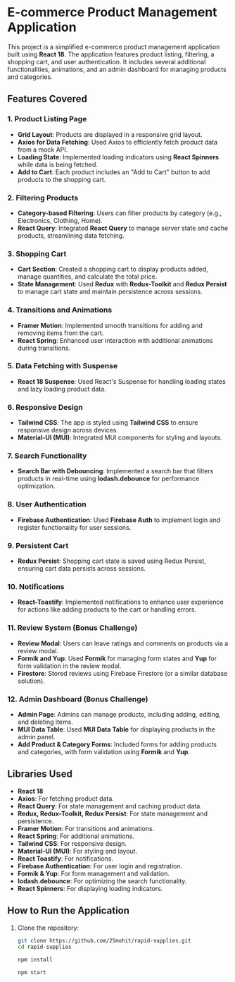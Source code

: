# E-commerce Product Management Application

This project is a simplified e-commerce product management application built using **React 18**. The application features product listing, filtering, a shopping cart, and user authentication. It includes several additional functionalities, animations, and an admin dashboard for managing products and categories.

## Features Covered

### 1. Product Listing Page
- **Grid Layout**: Products are displayed in a responsive grid layout.
- **Axios for Data Fetching**: Used Axios to efficiently fetch product data from a mock API.
- **Loading State**: Implemented loading indicators using **React Spinners** while data is being fetched.
- **Add to Cart**: Each product includes an "Add to Cart" button to add products to the shopping cart.

### 2. Filtering Products
- **Category-based Filtering**: Users can filter products by category (e.g., Electronics, Clothing, Home).
- **React Query**: Integrated **React Query** to manage server state and cache products, streamlining data fetching.

### 3. Shopping Cart
- **Cart Section**: Created a shopping cart to display products added, manage quantities, and calculate the total price.
- **State Management**: Used **Redux** with **Redux-Toolkit** and **Redux Persist** to manage cart state and maintain persistence across sessions.

### 4. Transitions and Animations
- **Framer Motion**: Implemented smooth transitions for adding and removing items from the cart.
- **React Spring**: Enhanced user interaction with additional animations during transitions.

### 5. Data Fetching with Suspense
- **React 18 Suspense**: Used React's Suspense for handling loading states and lazy loading product data.

### 6. Responsive Design
- **Tailwind CSS**: The app is styled using **Tailwind CSS** to ensure responsive design across devices.
- **Material-UI (MUI)**: Integrated MUI components for styling and layouts.
  
### 7. Search Functionality
- **Search Bar with Debouncing**: Implemented a search bar that filters products in real-time using **lodash.debounce** for performance optimization.

### 8. User Authentication
- **Firebase Authentication**: Used **Firebase Auth** to implement login and register functionality for user sessions.

### 9. Persistent Cart
- **Redux Persist**: Shopping cart state is saved using Redux Persist, ensuring cart data persists across sessions.

### 10. Notifications
- **React-Toastify**: Implemented notifications to enhance user experience for actions like adding products to the cart or handling errors.

### 11. Review System (Bonus Challenge)
- **Review Modal**: Users can leave ratings and comments on products via a review modal.
- **Formik and Yup**: Used **Formik** for managing form states and **Yup** for form validation in the review modal.
- **Firestore**: Stored reviews using Firebase Firestore (or a similar database solution).

### 12. Admin Dashboard (Bonus Challenge)
- **Admin Page**: Admins can manage products, including adding, editing, and deleting items. 
- **MUI Data Table**: Used **MUI Data Table** for displaying products in the admin panel.
- **Add Product & Category Forms**: Included forms for adding products and categories, with form validation using **Formik** and **Yup**.

## Libraries Used

- **React 18**
- **Axios**: For fetching product data.
- **React Query**: For state management and caching product data.
- **Redux, Redux-Toolkit, Redux Persist**: For state management and persistence.
- **Framer Motion**: For transitions and animations.
- **React Spring**: For additional animations.
- **Tailwind CSS**: For responsive design.
- **Material-UI (MUI)**: For styling and layout.
- **React Toastify**: For notifications.
- **Firebase Authentication**: For user login and registration.
- **Formik & Yup**: For form management and validation.
- **lodash.debounce**: For optimizing the search functionality.
- **React Spinners**: For displaying loading indicators.

## How to Run the Application

1. Clone the repository:
   ```bash
   git clone https://github.com/25mohit/rapid-supplies.git
   cd rapid-supplies
   ```
   ```bash
   npm install
   ```
   ```bash
   npm start
   ```
